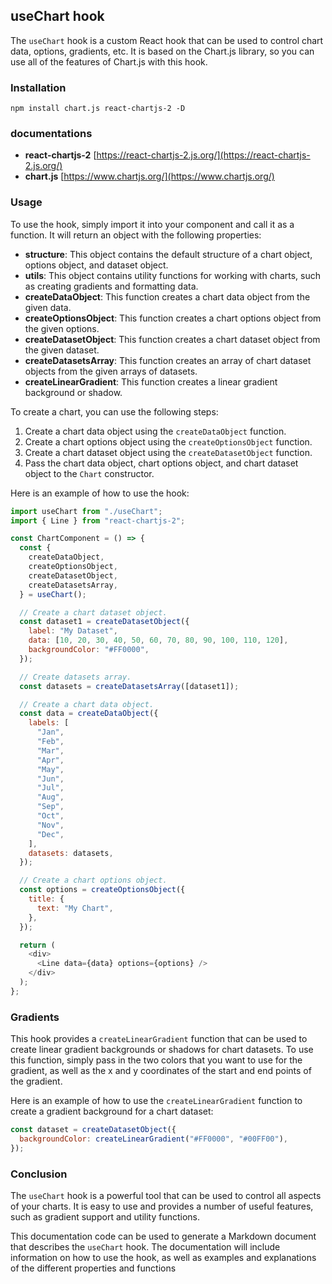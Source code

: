 ## useChart hook

The `useChart` hook is a custom React hook that can be used to control chart data, options, gradients, etc. It is based on the Chart.js library, so you can use all of the features of Chart.js with this hook.

### Installation

```shell
npm install chart.js react-chartjs-2 -D
```

### documentations

- **react-chartjs-2** [https://react-chartjs-2.js.org/](https://react-chartjs-2.js.org/)
- **chart.js** [https://www.chartjs.org/](https://www.chartjs.org/)

### Usage

To use the hook, simply import it into your component and call it as a function. It will return an object with the following properties:

- **structure**: This object contains the default structure of a chart object, options object, and dataset object.
- **utils**: This object contains utility functions for working with charts, such as creating gradients and formatting data.
- **createDataObject**: This function creates a chart data object from the given data.
- **createOptionsObject**: This function creates a chart options object from the given options.
- **createDatasetObject**: This function creates a chart dataset object from the given dataset.
- **createDatasetsArray**: This function creates an array of chart dataset objects from the given arrays of datasets.
- **createLinearGradient**: This function creates a linear gradient background or shadow.

To create a chart, you can use the following steps:

1. Create a chart data object using the `createDataObject` function.
2. Create a chart options object using the `createOptionsObject` function.
3. Create a chart dataset object using the `createDatasetObject` function.
4. Pass the chart data object, chart options object, and chart dataset object to the `Chart` constructor.

Here is an example of how to use the hook:

```javascript
import useChart from "./useChart";
import { Line } from "react-chartjs-2";

const ChartComponent = () => {
  const {
    createDataObject,
    createOptionsObject,
    createDatasetObject,
    createDatasetsArray,
  } = useChart();

  // Create a chart dataset object.
  const dataset1 = createDatasetObject({
    label: "My Dataset",
    data: [10, 20, 30, 40, 50, 60, 70, 80, 90, 100, 110, 120],
    backgroundColor: "#FF0000",
  });

  // Create datasets array.
  const datasets = createDatasetsArray([dataset1]);

  // Create a chart data object.
  const data = createDataObject({
    labels: [
      "Jan",
      "Feb",
      "Mar",
      "Apr",
      "May",
      "Jun",
      "Jul",
      "Aug",
      "Sep",
      "Oct",
      "Nov",
      "Dec",
    ],
    datasets: datasets,
  });

  // Create a chart options object.
  const options = createOptionsObject({
    title: {
      text: "My Chart",
    },
  });

  return (
    <div>
      <Line data={data} options={options} />
    </div>
  );
};
```

### Gradients

This hook provides a `createLinearGradient` function that can be used to create linear gradient backgrounds or shadows for chart datasets. To use this function, simply pass in the two colors that you want to use for the gradient, as well as the x and y coordinates of the start and end points of the gradient.

Here is an example of how to use the `createLinearGradient` function to create a gradient background for a chart dataset:

```javascript
const dataset = createDatasetObject({
  backgroundColor: createLinearGradient("#FF0000", "#00FF00"),
});
```

### Conclusion

The `useChart` hook is a powerful tool that can be used to control all aspects of your charts. It is easy to use and provides a number of useful features, such as gradient support and utility functions.

This documentation code can be used to generate a Markdown document that describes the `useChart` hook. The documentation will include information on how to use the hook, as well as examples and explanations of the different properties and functions
